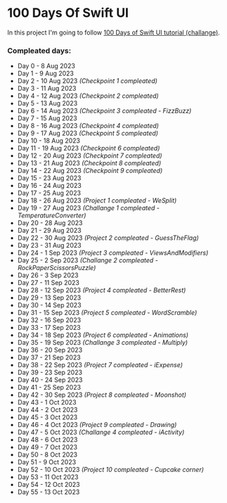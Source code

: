 # 100 Days Of Swift UI

In this project I'm going to follow [100 Days of Swift UI tutorial (challange)](https://www.hackingwithswift.com/100/swiftui).

### Compleated days:
- Day 0 - 8 Aug 2023
- Day 1 - 9 Aug 2023
- Day 2 - 10 Aug 2023 *(Checkpoint 1 compleated)*
- Day 3 - 11 Aug 2023
- Day 4 - 12 Aug 2023 *(Checkpoint 2 compleated)*
- Day 5 - 13 Aug 2023
- Day 6 - 14 Aug 2023 *(Checkpoint 3 compleated - FizzBuzz)*
- Day 7 - 15 Aug 2023
- Day 8 - 16 Aug 2023 *(Checkpoint 4 compleated)*
- Day 9 - 17 Aug 2023 *(Checkpoint 5 compleated)*
- Day 10 - 18 Aug 2023
- Day 11 - 19 Aug 2023 *(Checkpoint 6 compleated)*
- Day 12 - 20 Aug 2023 *(Checkpoint 7 compleated)*
- Day 13 - 21 Aug 2023 *(Checkpoint 8 compleated)*
- Day 14 - 22 Aug 2023 *(Checkpoint 9 compleated)*
- Day 15 - 23 Aug 2023
- Day 16 - 24 Aug 2023
- Day 17 - 25 Aug 2023
- Day 18 - 26 Aug 2023 *(Project 1 compleated - WeSplit)*
- Day 19 - 27 Aug 2023 *(Challange 1 compleated - TemperatureConverter)*
- Day 20 - 28 Aug 2023
- Day 21 - 29 Aug 2023
- Day 22 - 30 Aug 2023 *(Project 2 compleated - GuessTheFlag)*
- Day 23 - 31 Aug 2023
- Day 24 - 1 Sep 2023 *(Project 3 compleated - ViewsAndModifiers)*
- Day 25 - 2 Sep 2023 *(Challange 2 compleated - RockPaperScissorsPuzzle)*
- Day 26 - 3 Sep 2023
- Day 27 - 11 Sep 2023
- Day 28 - 12 Sep 2023 *(Project 4 compleated - BetterRest)*
- Day 29 - 13 Sep 2023
- Day 30 - 14 Sep 2023
- Day 31 - 15 Sep 2023 *(Project 5 compleated - WordScramble)*
- Day 32 - 16 Sep 2023
- Day 33 - 17 Sep 2023
- Day 34 - 18 Sep 2023 *(Project 6 compleated - Animations)*
- Day 35 - 19 Sep 2023 *(Challange 3 compleated - Multiply)*
- Day 36 - 20 Sep 2023
- Day 37 - 21 Sep 2023
- Day 38 - 22 Sep 2023 *(Project 7 compleated - iExpense)*
- Day 39 - 23 Sep 2023
- Day 40 - 24 Sep 2023
- Day 41 - 25 Sep 2023
- Day 42 - 30 Sep 2023 *(Project 8 compleated - Moonshot)*
- Day 43 - 1 Oct 2023
- Day 44 - 2 Oct 2023
- Day 45 - 3 Oct 2023
- Day 46 - 4 Oct 2023 *(Project 9 compleated - Drawing)*
- Day 47 - 5 Oct 2023 *(Challange 4 compleated - iActivity)*
- Day 48 - 6 Oct 2023
- Day 49 - 7 Oct 2023
- Day 50 - 8 Oct 2023
- Day 51 - 9 Oct 2023
- Day 52 - 10 Oct 2023 *(Project 10 compleated - Cupcake corner)*
- Day 53 - 11 Oct 2023
- Day 54 - 12 Oct 2023
- Day 55 - 13 Oct 2023